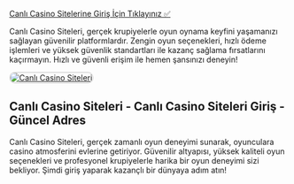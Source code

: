 <a href="http://www.redly.vip/3A5tsFl">Canlı Casino Sitelerine Giriş İçin Tıklayınız ✅</a>

<p>Canlı Casino Siteleri, gerçek krupiyelerle oyun oynama keyfini yaşamanızı sağlayan güvenilir platformlardır. Zengin oyun seçenekleri, hızlı ödeme işlemleri ve yüksek güvenlik standartları ile kazanç sağlama fırsatlarını kaçırmayın. Hızlı ve güvenli erişim ile hemen şansınızı deneyin!</p>

<a href="http://www.redly.vip/3A5tsFl" title="Canlı Casino Siteleri">
  <img src="https://i.ibb.co/MkY55wf/photo-2025-01-15-16-52-46.jpg" alt="Canlı Casino Siteleri" style="max-width: 100%; border: 2px solid #ddd; border-radius: 10px;">
</a>

<h2>Canlı Casino Siteleri - Canlı Casino Siteleri Giriş - Güncel Adres</h2>

<p>Canlı Casino Siteleri, gerçek zamanlı oyun deneyimi sunarak, oyunculara casino atmosferini evlerine getiriyor. Güvenilir altyapısı, yüksek kaliteli oyun seçenekleri ve profesyonel krupiyelerle harika bir oyun deneyimi sizi bekliyor. Şimdi giriş yaparak kazançlı bir dünyaya adım atın!</p>

